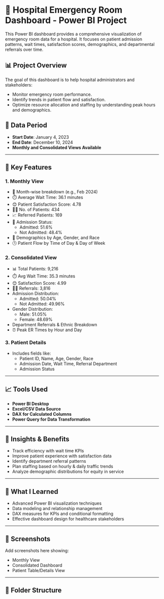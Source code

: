 # 🏥 Hospital Emergency Room Dashboard - Power BI Project

This Power BI dashboard provides a comprehensive visualization of emergency room data for a hospital. It focuses on patient admission patterns, wait times, satisfaction scores, demographics, and departmental referrals over time.

## 📊 Project Overview

The goal of this dashboard is to help hospital administrators and stakeholders:
- Monitor emergency room performance.
- Identify trends in patient flow and satisfaction.
- Optimize resource allocation and staffing by understanding peak hours and demographics.

## 📅 Data Period
- **Start Date**: January 4, 2023  
- **End Date**: December 10, 2024  
- **Monthly and Consolidated Views Available**

---

## 📌 Key Features

### 1. **Monthly View**
- 📅 Month-wise breakdown (e.g., Feb 2024)
- ⏱️ Average Wait Time: 36.1 minutes
- 😊 Patient Satisfaction Score: 4.78
- 👨‍⚕️ No. of Patients: 434
- 📈 Referred Patients: 169
- 🏥 Admission Status:
  - Admitted: 51.6%
  - Not Admitted: 48.4%
- 👥 Demographics by Age, Gender, and Race
- 🕒 Patient Flow by Time of Day & Day of Week

### 2. **Consolidated View**
- 📊 Total Patients: 9,216
- ⏱️ Avg Wait Time: 35.3 minutes
- 😊 Satisfaction Score: 4.99
- 👨‍⚕️ Referrals: 3,816
- Admission Distribution:
  - Admitted: 50.04%
  - Not Admitted: 49.96%
- Gender Distribution:
  - Male: 51.05%
  - Female: 48.69%
- Department Referrals & Ethnic Breakdown
- ⏰ Peak ER Times by Hour and Day

### 3. **Patient Details**
- Includes fields like:
  - Patient ID, Name, Age, Gender, Race
  - Admission Date, Wait Time, Referral Department
  - Admission Status

---

## 📈 Tools Used
- **Power BI Desktop**
- **Excel/CSV Data Source**
- **DAX for Calculated Columns**
- **Power Query for Data Transformation**

---

## 📌 Insights & Benefits
- Track efficiency with wait time KPIs
- Improve patient experience with satisfaction data
- Identify department referral patterns
- Plan staffing based on hourly & daily traffic trends
- Analyze demographic distributions for equity in service

---

## 🧠 What I Learned
- Advanced Power BI visualization techniques
- Data modeling and relationship management
- DAX measures for KPIs and conditional formatting
- Effective dashboard design for healthcare stakeholders

---

## 📸 Screenshots
Add screenshots here showing:
- Monthly View
- Consolidated Dashboard
- Patient Table/Details View

---

## 📂 Folder Structure
